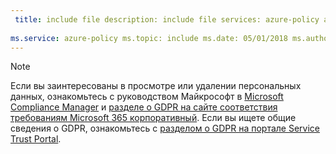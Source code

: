```yaml
---
 title: include file description: include file services: azure-policy author: eross-msft
 
ms.service: azure-policy ms.topic: include ms.date: 05/01/2018 ms.author: lizross ms.custom: include file
---
```


>[!Note]
>Если вы заинтересованы в просмотре или удалении персональных данных, ознакомьтесь с руководством Майкрософт в [Microsoft Compliance Manager](https://servicetrust.microsoft.com/ComplianceManager) и [разделе о GDPR на сайте соответствия требованиям Microsoft 365 корпоративный](https://docs.microsoft.com/en-us/microsoft-365/compliance/gdpr). Если вы ищете общие сведения о GDPR, ознакомьтесь с [разделом о GDPR на портале Service Trust Portal](https://servicetrust.microsoft.com/ViewPage/GDPRGetStarted).